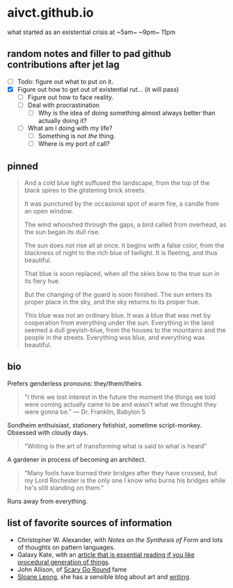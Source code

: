 # aivct.github.io
what started as an existential crisis at ~5am~ ~9pm~ 11pm

## random notes and filler to pad github contributions after jet lag
- [ ] Todo: figure out what to put on it.
- [x] Figure out how to get out of existential rut... (it will pass)
    - [ ] Figure out how to face reality.
    - [ ] Deal with procrastination
        - [ ] Why is the idea of doing something almost always better than actually doing it?
    - [ ] What am I doing with my life?
        - [ ] Something is not *the* thing.
        - [ ] Where is my port of call?

## pinned
>And a cold blue light suffused the landscape, from the top of the black spires to the glistening brick streets. 
>
>It was punctured by the occasional spot of warm fire, a candle from an open window.
>
>The wind whooshed through the gaps, a bird called from overhead, as the sun began its dull rise.
>
>The sun does not rise all at once. It begins with a false color, from the blackness of night to the rich blue of twilight. It is fleeting, and thus beautiful. 
>
>That blue is soon replaced, when all the skies bow to the true sun in its fiery hue. 
>
>But the changing of the guard is soon finished. The sun enters its proper place in the sky, and the sky returns to its proper hue.
>
>This blue was not an ordinary blue. It was a blue that was met by cooperation from everything under the sun. Everything in the land seemed a dull greyish-blue, from the houses to the mountains and the people in the streets. Everything was blue, and everything was beautiful.

## bio
Prefers genderless pronouns: they/them/theirs.

>"I think we lost interest in the future the moment the things we told were coming actually came to be and wasn't what we thought they were gonna be." — Dr. Franklin, Babylon 5

Sondheim enthuisiast, stationery fetishist, sometime script-monkey. Obsessed with cloudy days.

>"Writing is the art of transforming what is said to what is heard"

A gardener in process of becoming an architect. 

>"Many fools have burned their bridges after they have crossed, but my Lord Rochester is the only one I know who burns his bridges while he's still standing on them."

Runs away from everything.

## list of favorite sources of information
- Christopher W. Alexander, with *Notes on the Synthesis of Form* and lots of thoughts on pattern languages.
- Galaxy Kate, with an [article that is essential reading if you like procedural generation of things](https://galaxykate.com/blog/generator.html). 
- John Allison, of [Scary Go Round](https://web.archive.org/web/20191227151057/http://scarygoround.com/) fame
- [Sloane Leong](https://sloaneleong.com/2022/01/05/on-purple-prose/), she has a sensible blog about art and [writing](https://sloaneleong.com/2021/10/24/on-structure-protagonists-and-conflict/).
